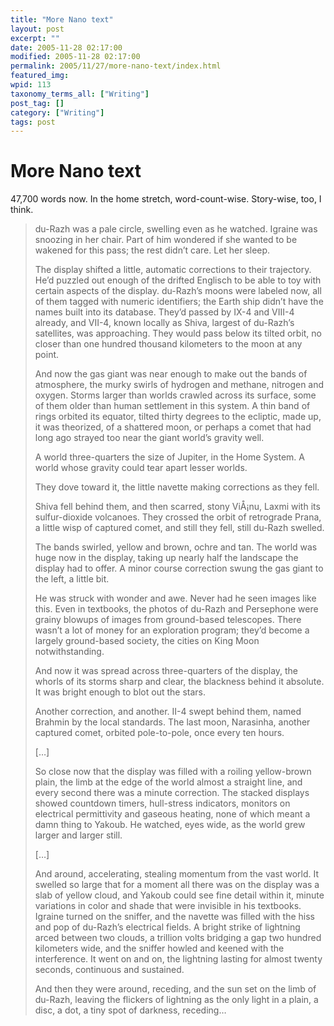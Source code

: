 ```yaml
---
title: "More Nano text"
layout: post
excerpt: ""
date: 2005-11-28 02:17:00
modified: 2005-11-28 02:17:00
permalink: 2005/11/27/more-nano-text/index.html
featured_img: 
wpid: 113
taxonomy_terms_all: ["Writing"]
post_tag: []
category: ["Writing"]
tags: post
---
```


# More Nano text

47,700 words now. In the home stretch, word-count-wise. Story-wise, too, I think.

> du-Razh was a pale circle, swelling even as he watched. Igraine was snoozing in her chair. Part of him wondered if she wanted to be wakened for this pass; the rest didn’t care. Let her sleep.
> 
> The display shifted a little, automatic corrections to their trajectory. He’d puzzled out enough of the drifted Englisch to be able to toy with certain aspects of the display. du-Razh’s moons were labeled now, all of them tagged with numeric identifiers; the Earth ship didn’t have the names built into its database. They’d passed by IX-4 and VIII-4 already, and VII-4, known locally as Shiva, largest of du-Razh’s satellites, was approaching. They would pass below its tilted orbit, no closer than one hundred thousand kilometers to the moon at any point.
> 
> And now the gas giant was near enough to make out the bands of atmosphere, the murky swirls of hydrogen and methane, nitrogen and oxygen. Storms larger than worlds crawled across its surface, some of them older than human settlement in this system. A thin band of rings orbited its equator, tilted thirty degrees to the ecliptic, made up, it was theorized, of a shattered moon, or perhaps a comet that had long ago strayed too near the giant world’s gravity well.
> 
> A world three-quarters the size of Jupiter, in the Home System. A world whose gravity could tear apart lesser worlds.
> 
> They dove toward it, the little navette making corrections as they fell.
> 
> Shiva fell behind them, and then scarred, stony ViÅ¡nu, Laxmi with its sulfur-dioxide volcanoes. They crossed the orbit of retrograde Prana, a little wisp of captured comet, and still they fell, still du-Razh swelled.
> 
> The bands swirled, yellow and brown, ochre and tan. The world was huge now in the display, taking up nearly half the landscape the display had to offer. A minor course correction swung the gas giant to the left, a little bit.
> 
> He was struck with wonder and awe. Never had he seen images like this. Even in textbooks, the photos of du-Razh and Persephone were grainy blowups of images from ground-based telescopes. There wasn’t a lot of money for an exploration program; they’d become a largely ground-based society, the cities on King Moon notwithstanding.
> 
> And now it was spread across three-quarters of the display, the whorls of its storms sharp and clear, the blackness behind it absolute. It was bright enough to blot out the stars.
> 
> Another correction, and another. II-4 swept behind them, named Brahmin by the local standards. The last moon, Narasinha, another captured comet, orbited pole-to-pole, once every ten hours.
> 
> \[…\]
> 
> So close now that the display was filled with a roiling yellow-brown plain, the limb at the edge of the world almost a straight line, and every second there was a minute correction. The stacked displays showed countdown timers, hull-stress indicators, monitors on electrical permittivity and gaseous heating, none of which meant a damn thing to Yakoub. He watched, eyes wide, as the world grew larger and larger still.
> 
> \[…\]
> 
> And around, accelerating, stealing momentum from the vast world. It swelled so large that for a moment all there was on the display was a slab of yellow cloud, and Yakoub could see fine detail within it, minute variations in color and shade that were invisible in his textbooks. Igraine turned on the sniffer, and the navette was filled with the hiss and pop of du-Razh’s electrical fields. A bright strike of lightning arced between two clouds, a trillion volts bridging a gap two hundred kilometers wide, and the sniffer howled and keened with the interference. It went on and on, the lightning lasting for almost twenty seconds, continuous and sustained.
> 
> And then they were around, receding, and the sun set on the limb of du-Razh, leaving the flickers of lightning as the only light in a plain, a disc, a dot, a tiny spot of darkness, receding…